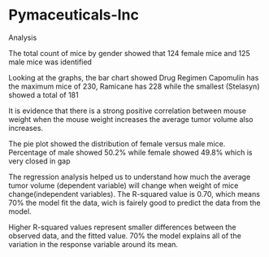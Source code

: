 # Pymaceuticals-Inc
Analysis

The total count of mice by gender showed that 124 female mice and 125 male mice was identified

Looking at the graphs, the bar chart showed Drug Regimen Capomulin has the maximum mice of 230, Ramicane has 228 while the smallest (Stelasyn) showed a total of 181

It is evidence that there is a strong positive correlation between mouse weight when the mouse weight increases the average tumor volume also increases.

The pie plot showed the distribution of female versus male mice. Percentage of male showed 50.2% while female showed 49.8% which is very closed in gap

The regression analysis helped us to understand how much the average tumor volume (dependent variable) will change when weight of mice change(independent variables). The R-squared value is 0.70, which means 70% the model fit the data, wich is fairely good to predict the data from the model.

Higher R-squared values represent smaller differences between the observed data, and the fitted value. 70% the model explains all of the variation in the response variable around its mean.
